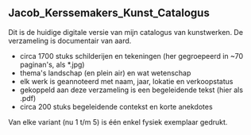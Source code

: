 Jacob_Kerssemakers_Kunst_Catalogus
----------------------------------
Dit is de huidige digitale versie van mijn catalogus van kunstwerken. 
De verzameling is documentair van aard.

* circa 1700 stuks schilderijen en tekeningen (her gegroepeerd in ~70 paginan's, als *.jpg)
* thema's landschap (en plein air) en wat wetenschap
* elk werk is geannoteerd met naam, jaar, lokatie en verkoopstatus
* gekoppeld aan deze verzameling is een begeleidende tekst (hier als .pdf)
* circa 200 stuks begeleidende contekst en korte anekdotes

Van elke variant (nu 1 t/m 5) is één enkel fysiek exemplaar gedrukt.
